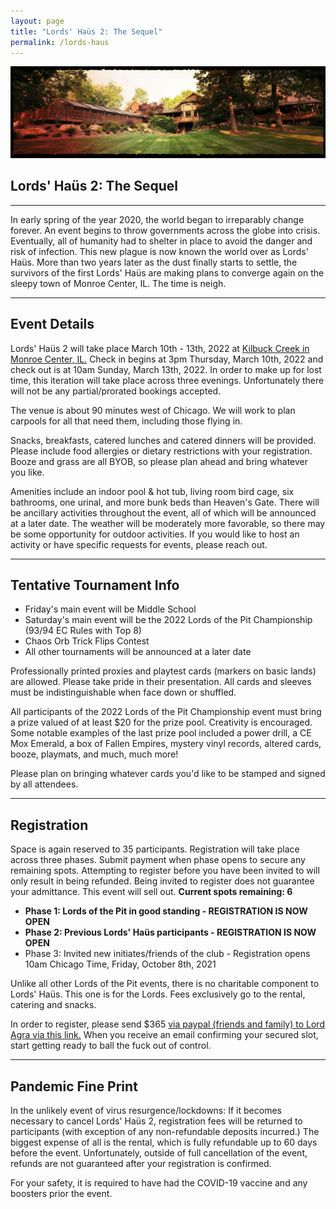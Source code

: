 ```yaml
---
layout: page
title: "Lords' Haüs 2: The Sequel"
permalink: /lords-haus
---
```


![](/assets/images/banners/lordshaus2header.jpg)

## Lords' Haüs 2: The Sequel

---

In early spring of the year 2020, the world began to irreparably change forever. An event begins to throw governments across the globe into crisis. Eventually, all of humanity had to shelter in place to avoid the danger and risk of infection. This new plague is now known the world over as Lords' Haüs. More than two years later as the dust finally starts to settle, the survivors of the first Lords' Haüs are making plans to converge again on the sleepy town of Monroe Center, IL. The time is neigh.

---

## Event Details

Lords' Haüs 2 will take place March 10th - 13th, 2022 at [Kilbuck Creek in Monroe Center, IL.](https://www.kilbuckcreek.com/retreats) Check in begins at 3pm Thursday, March 10th, 2022 and check out is at 10am Sunday, March 13th, 2022. In order to make up for lost time, this iteration will take place across three evenings. Unfortunately there will not be any partial/prorated bookings accepted.

The venue is about 90 minutes west of Chicago. We will work to plan carpools for all that need them, including those flying in.

Snacks, breakfasts, catered lunches and catered dinners will be provided. Please include food allergies or dietary restrictions with your registration. Booze and grass are all BYOB, so please plan ahead and bring whatever you like.

Amenities include an indoor pool & hot tub, living room bird cage, six bathrooms, one urinal, and more bunk beds than Heaven's Gate. There will be ancillary activities throughout the event, all of which will be announced at a later date. The weather will be moderately more favorable, so there may be some opportunity for outdoor activities. If you would like to host an activity or have specific requests for events, please reach out.

---

## Tentative Tournament Info

- Friday's main event will be Middle School
- Saturday's main event will be the 2022 Lords of the Pit Championship (93/94 EC Rules with Top 8)
- Chaos Orb Trick Flips Contest
- All other tournaments will be announced at a later date

Professionally printed proxies and playtest cards (markers on basic lands) are allowed. Please take pride in their presentation. All cards and sleeves must be indistinguishable when face down or shuffled.

All participants of the 2022 Lords of the Pit Championship event must bring a prize valued of at least $20 for the prize pool. Creativity is encouraged. Some notable examples of the last prize pool included a power drill, a CE Mox Emerald, a box of Fallen Empires, mystery vinyl records, altered cards, booze, playmats, and much, much more!

Please plan on bringing whatever cards you'd like to be stamped and signed by all attendees.

---

## Registration

Space is again reserved to 35 participants. Registration will take place across three phases. Submit payment when phase opens to secure any remaining spots. Attempting to register before you have been invited to will only result in being refunded. Being invited to register does not guarantee your admittance. This event will sell out. **Current spots remaining: 6**

- **Phase 1: Lords of the Pit in good standing - REGISTRATION IS NOW OPEN**
- **Phase 2: Previous Lords' Haüs participants - REGISTRATION IS NOW OPEN**
- Phase 3: Invited new initiates/friends of the club - Registration opens 10am Chicago Time, Friday, October 8th, 2021

Unlike all other Lords of the Pit events, there is no charitable component to Lords' Haüs. This one is for the Lords. Fees exclusively go to the rental, catering and snacks.

In order to register, please send $365 [via paypal (friends and family) to Lord Agra via this link.](https://www.paypal.com/paypalme/bobagra/365) When you receive an email confirming your secured slot, start getting ready to ball the fuck out of control.

---

## Pandemic Fine Print

In the unlikely event of virus resurgence/lockdowns: If it becomes necessary to cancel Lords' Haüs 2, registration fees will be returned to participants (with exception of any non-refundable deposits incurred.) The biggest expense of all is the rental, which is fully refundable up to 60 days before the event. Unfortunately, outside of full cancellation of the event, refunds are not guaranteed after your registration is confirmed.

For your safety, it is required to have had the COVID-19 vaccine and any boosters prior the event.
